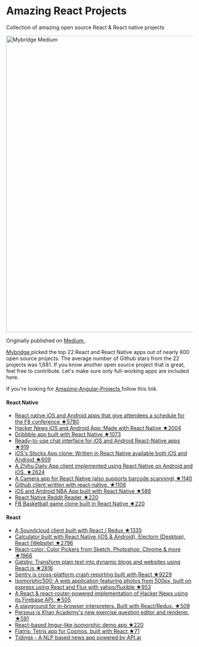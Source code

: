 # Amazing React Projects
Collection of amazing open source React & React native projects

<a href="https://medium.mybridge.co/22-amazing-open-source-react-projects-cb8230ec719f#.oz0g4c7mh"> <img src="background.png" width="800" alt="Mybridge Medium"></a>

Originally published on <a href="https://medium.mybridge.co/22-amazing-open-source-react-projects-cb8230ec719f#.oz0g4c7mh"> Medium </a>.

<a href="http://www.mybridge.co"> Mybridge </a> picked the top 22 React and React Native apps out of nearly 800 open source projects. The average number of Github stars from the 22 projects was 1,681. If you know another open source project that is great, feel free to contribute. Let's make sure only full-working apps are included here.

If you're looking for <a href="https://github.com/jiwonbest/amazing-angular-projects"> Amazing-Angular-Projects </a> follow this link.

#### React Native 
* [React native iOS and Android apps that give attendees a schedule for the F8 conference ★5780](https://github.com/fbsamples/f8app)
* [Hacker News iOS and Android App: Made with React Native ★2004](https://github.com/iSimar/HackerNews-React-Native)
* [Dribbble app built with React Native ★1073](https://github.com/catalinmiron/react-native-dribbble-app)
* [Ready-to-use chat interface for iOS and Android React-Native apps ★919](https://github.com/FaridSafi/react-native-gifted-messenger)
* [iOS's Stocks App clone: Written in React Native available both iOS and Android ★609](https://github.com/7kfpun/FinanceReactNative)
* [A Zhihu Daily App client implemented using React Native on Android and iOS. ★2624](https://github.com/race604/ZhiHuDaily-React-Native)
* [A Camera app for React Native (also supports barcode scanning) ★1140](https://github.com/lwansbrough/react-native-camera)
* [Github client written with react-native. ★1106](https://github.com/xiekw2010/react-native-gitfeed)
* [iOS and Android NBA App built with React Native ★586](https://github.com/wwayne/react-native-nba-app)
* [React Native Reddit Reader ★220](https://github.com/akveo/react-native-reddit-reader)
* [FB Basketball game clone built in React Native ★220](https://github.com/faridsafi/react-native-basketball)

#### React 
* [A Soundcloud client built with React / Redux ★1335](https://github.com/andrewngu/sound-redux)
* [Calculator built with React Native (iOS & Android), Electorn (Desktop), React (Website) ★2796](https://github.com/benoitvallon/react-native-nw-react-calculator)
* [React-color: Color Pickers from Sketch, Photoshop, Chrome & more ★1966](https://github.com/casesandberg/react-color)
* [Gatsby: Transform plain text into dynamic blogs and websites using React.js ★2816](https://github.com/gatsbyjs/gatsby)
* [Sentry is cross-platform crash reporting built with React ★9229](https://github.com/getsentry/sentry/)
* [Isomorphic500: A web application featuring photos from 500px, built on express using React and Flux with yahoo/fluxible ★953](https://github.com/gpbl/isomorphic500)
* [A React & react-router-powered implementation of Hacker News using its Firebase API. ★505](https://github.com/insin/react-hn)
* [A playground for in-browser interpreters. Built with React/Redux. ★509](https://github.com/fatiherikli/fil)
* [Perseus is Khan Academy's new exercise question editor and renderer. ★591](https://github.com/khan/perseus)
* [React-based Imgur-like isomorphic demo app ★220](https://github.com/BinaryMuse/imgsible)
* [Flatris:  Tetris app for Cosmos, built with React ★71](https://github.com/skidding/flatris)
* [Tidings - A NLP based news app powered by API.ai](https://github.com/nitin42/Tidings)
